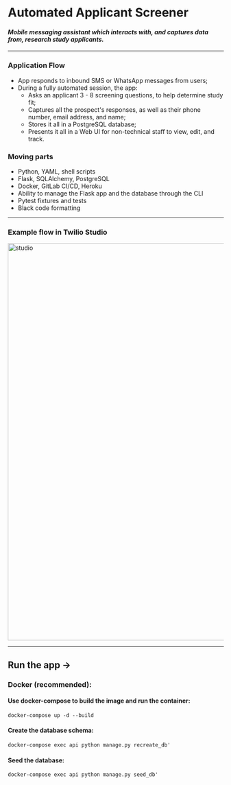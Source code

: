 # Automated Applicant Screener


#### _Mobile messaging assistant which interacts with, and captures data from, research study applicants._ 
----

### Application Flow
- App responds to inbound SMS or WhatsApp messages from users; 
- During a fully automated session, the app: 
    - Asks an applicant 3 - 8 screening questions, to help determine study fit;
    - Captures all the prospect's responses, as well as their phone number, email address, and name;
    - Stores it all in a PostgreSQL database;
    - Presents it all in a Web UI for non-technical staff to view, edit, and track. 

### Moving parts
- Python, YAML, shell scripts
- Flask, SQLAlchemy, PostgreSQL
- Docker, GitLab CI/CD, Heroku
- Ability to manage the Flask app and the database through the CLI
- Pytest fixtures and tests
- Black code formatting

----------------------------------

### Example flow in Twilio Studio
<img width="926" alt="studio" src="https://user-images.githubusercontent.com/30704684/127727787-c2e01370-55e7-4605-9a12-a3de9148ca51.png">

----------------------------------

## Run the app ->

### Docker (recommended):
#### Use docker-compose to build the image and run the container:
```
docker-compose up -d --build
```

#### Create the database schema:
```
docker-compose exec api python manage.py recreate_db'
```
    
#### Seed the database:
```
docker-compose exec api python manage.py seed_db'
```
